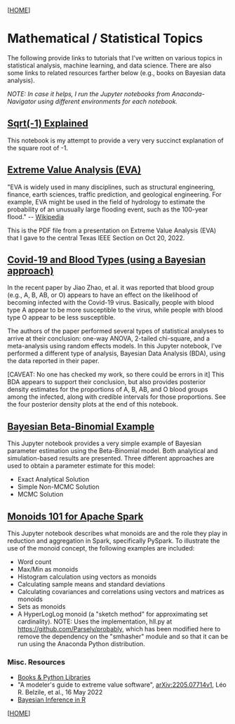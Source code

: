 [[HOME](index.md)]

# Mathematical / Statistical Topics

The following provide links to tutorials that I've written on various topics in statistical analysis, machine learning, and data science.  There are also some links to related resources farther below (e.g., books on Bayesian data analysis).

*NOTE: In case it helps, I run the Jupyter notebooks from Anaconda-Navigator using different environments for each notebook.*

## [Sqrt(-1) Explained](https://github.com/alreich/ipython-notebooks/blob/master/sqrt_minus_one_explained.ipynb)

This notebook is my attempt to provide a very very succinct explanation of the square root of -1.

## [Extreme Value Analysis (EVA)](https://nbviewer.org/github/alreich/EVA_talk/blob/main/Intro_to_EVA.pdf)

"EVA is widely used in many disciplines, such as structural engineering, finance, earth sciences, traffic prediction, and geological engineering. For example, EVA might be used in the field of hydrology to estimate the probability of an unusually large flooding event, such as the 100-year flood." -- [Wikipedia](https://en.wikipedia.org/wiki/Extreme_value_theory)

This is the PDF file from a presentation on Extreme Value Analysis (EVA) that I gave to the central Texas IEEE Section on Oct 20, 2022.

## [Covid-19 and Blood Types (using a Bayesian approach)](https://nbviewer.jupyter.org/github/alreich/ipython-notebooks/blob/master/covid19_and_blood_type.ipynb)

In the recent paper by Jiao Zhao, et al. it was reported that blood group (e.g., A, B, AB, or O) appears to have an effect on the likelihood of becoming infected with the Covid-19 virus. Basically, people with blood type A appear to be more susceptible to the virus, while people with blood type O appear to be less susceptible.

The authors of the paper performed several types of statistical analyses to arrive at their conclusion: one-way ANOVA, 2-tailed chi-square, and a meta-analysis using random effects models.  In this Jupyter notebook, I've performed a different type of analysis, Bayesian Data Analysis (BDA), using the data reported in their paper.

[CAVEAT: No one has checked my work, so there could be errors in it] This BDA appears to support their conclusion, but also provides posterior density estimates for the proportions of A, B, AB, and O blood groups among the infected, along with credible intervals for those proportions. See the four posterior density plots at the end of this notebook.

## [Bayesian Beta-Binomial Example](https://nbviewer.jupyter.org/github/alreich/ipython-notebooks/blob/master/Bayesian_Beta_Binomial_Example.ipynb)

This Jupyter notebook provides a very simple example of Bayesian parameter estimation using the Beta-Binomial model. Both analytical and simulation-based results are presented.  Three different approaches are used to obtain a parameter estimate for this model:

* Exact Analytical Solution
* Simple Non-MCMC Solution
* MCMC Solution

## [Monoids 101 for Apache Spark](https://nbviewer.jupyter.org/github/alreich/ipython-notebooks/blob/master/Monoids_101_for_Apache_Spark.ipynb)

This Jupyter notebook describes what monoids are and the role they play in reduction and aggregation in Spark, specifically PySpark. To illustrate the use of the monoid concept, the following examples are included:

* Word count
* Max/Min as monoids
* Histogram calculation using vectors as monoids
* Calculating sample means and standard deviations
* Calculating covariances and correlations using vectors and matrices as monoids
* Sets as monoids
* A HyperLogLog monoid (a "sketch method" for approximating set cardinality). NOTE: Uses the implementation, hll.py at https://github.com/Parsely/probably, which has been modified here to remove the dependency on the "smhasher" module and so that it can be run using the Anaconda Python distribution.

### Misc. Resources

* [Books & Python Libraries](bayes.md)
* "A modeler's guide to extreme value software", [arXiv:2205.07714v1](https://arxiv.org/abs/2205.07714), Léo R. Belzile, et al., 16 May 2022
* [Bayesian Inference in R](https://cran.r-project.org/web/views/Bayesian.html)


[[HOME](index.md)]
